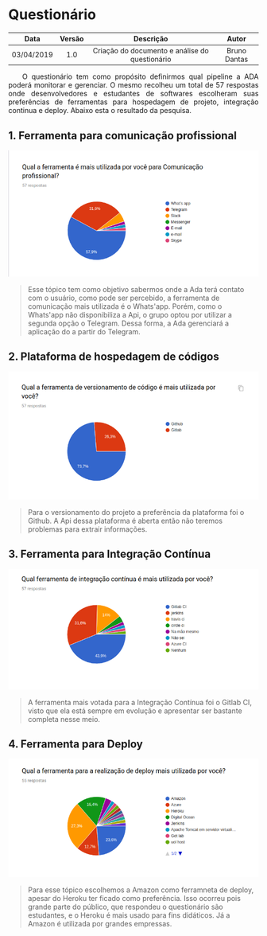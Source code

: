 # Questionário

| Data       | Versão | Descrição            | Autor             |
|:----------:|:------:|:--------------------:|:-----------------:|
| 03/04/2019 | 1.0 | Criação do documento e análise do questionário | Bruno Dantas|

<p style="text-align:justify">&emsp;&emsp;O questionário tem como propósito definirmos qual pipeline a ADA poderá monitorar e gerenciar. O mesmo recolheu um total de 57 respostas onde desenvolvedores e estudantes de softwares escolheram suas preferências de ferramentas para hospedagem de projeto, integração continua e deploy. Abaixo esta o resultado da pesquisa. </p>

## 1. Ferramenta para comunicação profissional

![comunicação](../assets/img/product/questionnaire/communication.png)

>Esse tópico tem como objetivo sabermos onde a Ada terá contato com o usuário, como pode ser percebido, a ferramenta de comunicação mais utilizada é o Whats'app. Porém, como o Whats'app não disponibiliza a Api, o grupo optou por utilizar a segunda opção o Telegram. Dessa forma, a Ada gerenciará a aplicação do a partir do Telegram.

## 2. Plataforma de hospedagem de códigos

![versionamento](../assets/img/product/questionnaire/versioning.png)

>Para o versionamento do projeto a preferência da plataforma foi o Github. A Api dessa plataforma é aberta então não teremos problemas para extrair informações.

## 3. Ferramenta para Integração Contínua

![ci](../assets/img/product/questionnaire/ci.png)

>A ferramenta mais votada para a Integração Contínua foi o Gitlab CI, visto que ela está sempre em evolução e apresentar ser bastante completa nesse meio.

## 4. Ferramenta para Deploy

![deploy](../assets/img/product/questionnaire/deploy.png)

>Para esse tópico escolhemos a Amazon como ferramneta de deploy, apesar do Heroku ter ficado como preferência. Isso ocorreu pois grande parte do público, que respondeu o questionário são estudantes, e o Heroku é mais usado para fins didáticos. Já a Amazon é utilizada por grandes empressas.